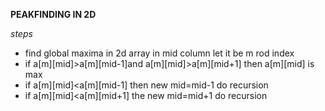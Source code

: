 **PEAKFINDING IN 2D**

*steps*
- find global maxima in 2d array in mid column let it be m rod index
- if a[m][mid]>a[m][mid-1]and a[m][mid]>a[m][mid+1] then a[m][mid] is max
- if a[m][mid]<a[m][mid-1] then new mid=mid-1 do recursion
- if a[m][mid]<a[m][mid+1] the  new mid=mid+1 do recursion




